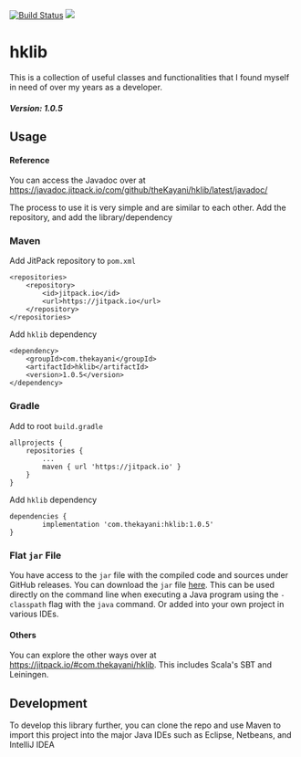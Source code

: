 [![Build Status](https://travis-ci.com/theKayani/hklib.svg?branch=main)](https://travis-ci.com/theKayani/hklib)
[![](https://jitpack.io/v/thekayani/hklib.svg)](https://jitpack.io/#com.thekayani/hklib)

# hklib

This is a collection of useful classes and functionalities that I found myself in need of over my years as a developer.

##### Version: 1.0.5

## Usage

#### Reference
You can access the Javadoc over at https://javadoc.jitpack.io/com/github/theKayani/hklib/latest/javadoc/

The process to use it is very simple and are similar to each other.
Add the repository, and add the library/dependency

### Maven
Add JitPack repository to `pom.xml`

    <repositories>
        <repository>
            <id>jitpack.io</id>
            <url>https://jitpack.io</url>
        </repository>
    </repositories>

Add `hklib` dependency

    <dependency>
        <groupId>com.thekayani</groupId>
        <artifactId>hklib</artifactId>
        <version>1.0.5</version>
    </dependency>

### Gradle
Add to root `build.gradle`

    allprojects {
        repositories {
            ...
            maven { url 'https://jitpack.io' }
        }
    }

Add `hklib` dependency

    dependencies {
	        implementation 'com.thekayani:hklib:1.0.5'
	}

### Flat `jar` File
You have access to the `jar` file with the compiled code and sources under GitHub releases.
You can download the `jar` file [here](https://github.com/theKayani/hklib/releases).
This can be used directly on the command line when executing a Java program using
the `-classpath` flag with the `java` command. Or added into your own project in various
IDEs.

#### Others
You can explore the other ways over at https://jitpack.io/#com.thekayani/hklib.
This includes Scala's SBT and Leiningen.

## Development

To develop this library further, you can clone the repo and use Maven to
import this project into the major Java IDEs such as Eclipse, Netbeans, and IntelliJ IDEA
